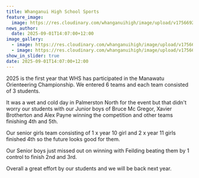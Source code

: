 ```yaml
---
title: Whanganui High School Sports
feature_image:
  image: https://res.cloudinary.com/whanganuihigh/image/upload/v1756692411/News/MOC.jpg
news_author:
  date: 2025-09-01T14:07:00+12:00
image_gallery:
  - image: https://res.cloudinary.com/whanganuihigh/image/upload/v1756692411/News/MOC1.jpg
  - image: https://res.cloudinary.com/whanganuihigh/image/upload/v1756692411/News/MOC0.jpg
show_in_slider: true
date: 2025-09-01T14:07:00+12:00
---
```

2025 is the first year that WHS has participated in the Manawatu Orienteering Championship. We entered 6 teams and each team consisted of 3 students. 

It was a wet and cold day in Palmerston North for the event but that didn't worry our students with our Junior boys of Bruce Mc Gregor, Xavier Brotherton and Alex Payne winning the competition and other teams finishing 4th and 5th. 

Our senior girls team consisting of 1 x year 10 girl and 2 x year 11 girls finished 4th so the future looks good for them. 

Our Senior boys just missed out on winning with Feilding beating them by 1 control to finish 2nd and 3rd. 

Overall a great effort by our students and we will be back next year.
